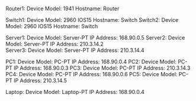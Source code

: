 Router1:
    Device Model: 1941
    Hostname: Router


Switch1:
    Device Model: 2960 IOS15
    Hostname: Switch
Switch2:
    Device Model: 2960 IOS15
    Hostname: Switch


Server1:
    Device Model: Server-PT
    IP Address: 168.90.0.5
Server2:
    Device Model: Server-PT
    IP Address: 210.3.14.2   
Server3:
    Device Model: Server-PT
    IP Address: 210.3.14.4      


PC1:
    Device Model: PC-PT
    IP Address: 168.90.0.4
PC2:
    Device Model: PC-PT
    IP Address: 168.90.0.3
PC3:
    Device Model: PC-PT
    IP Address: 210.3.14.3
PC4:
    Device Model: PC-PT
    IP Address: 168.90.0.6
PC5:
    Device Model: PC-PT
    IP Address: 210.3.14.5        


Laptop:
    Device Model: Laptop-PT
    IP Address: 168.90.0.4


                       